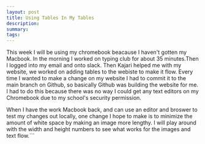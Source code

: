 ```yaml
---
layout: post
title: Using Tables In My Tables
description: 
summary: 
tags:
---
```

This week I will be using my chromebook beacause I haven't gotten my Macbook. In the morning I worked on typing club for about 35 minutes.Then I logged into my email and onto slack. Then Kajari helped me with my website, we worked on adding tables to the webiste to make it flow. Every time I wanted to make a change on my website I had to commit it to the main branch on Github, so basically Github was building the website for me. I had to do this because there was no way I could get any text editors on my Chromebook due to my school's security permission. 

When I have the work Macbook back, and can use an editor and broswer to test my changes out locally, one change I hope to make is to minimize the amount of white space by making an image more lengthy. I will play around with the width and height numbers to see what works for the images and text flow.```

